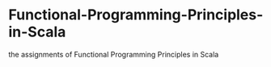 # Functional-Programming-Principles-in-Scala
the assignments of Functional Programming Principles in Scala
